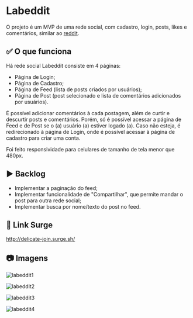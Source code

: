 # Labeddit

O projeto é um MVP de uma rede social, com cadastro, login, posts, likes e comentários, similar ao [reddit](https://www.reddit.com/). 

## ✅ O que funciona

Há rede social Labeddit consiste em 4 páginas:
* Página de Login;
* Página de Cadastro;
* Página de Feed (lista de posts criados por usuários);
* Página de Post (post selecionado e lista de comentários adicionados por usuários).

É possível adicionar comentários à cada postagem, além de curtir e descurtir posts e comentários. Porém, só é possível acessar a página de Feed e de Post se o (a) usuário (a) estiver logado (a). Caso não esteja, é redirecionado à página de Login, onde é possível acessar à página de cadastro para criar uma conta.

Foi feito responsividade para celulares de tamanho de tela menor que 480px.

## ▶️ Backlog

* Implementar a paginação do feed;
* Implementar funcionalidade de "Compartilhar", que permite mandar o post para outra rede social;
* Implementar busca por nome/texto do post no feed.

## 🔗 Link Surge 
http://delicate-join.surge.sh/

## 📷 Imagens
![labeddit1](https://user-images.githubusercontent.com/71045022/156051459-b3fab5c9-7df8-4c05-a280-670c4c5038d9.JPG)

![labeddit2](https://user-images.githubusercontent.com/71045022/156051465-8a56bbe8-5559-4650-bef5-88ad97ed6816.JPG)

![labeddit3](https://user-images.githubusercontent.com/71045022/156051462-07bcc92c-cf3c-4202-b13d-2eb204ed12fc.JPG)

![labeddit4](https://user-images.githubusercontent.com/71045022/156051463-b22c75b5-b7e9-4b04-917b-b16448a758da.JPG)